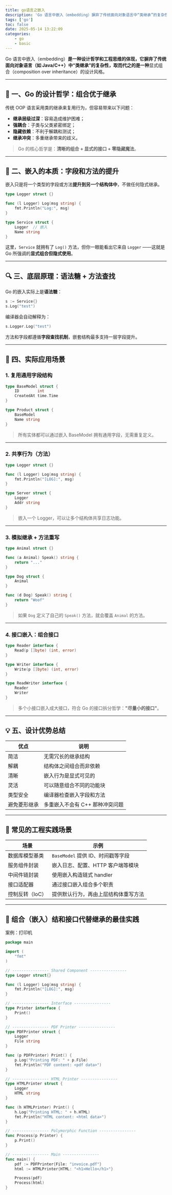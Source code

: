 ```yaml
---
title: go语言之嵌入
description: 'Go 语言中嵌入（embedding）摒弃了传统面向对象语言中“类继承”的复杂性，取而代之的是一种显式组合'
tags: ['go']
toc: false
date: 2025-05-14 13:22:09
categories:
    - go
    - basic
---
```


Go 语言中嵌入（embedding）**是一种设计哲学和工程思维的体现，它摒弃了传统面向对象语言（如 Java/C++）中“类继承”的复杂性，取而代之的是一种**显式组合（composition over inheritance）的设计风格。

---

## 🧠 一、Go 的设计哲学：组合优于继承

传统 OOP 语言采用类的继承来复用行为，但容易带来以下问题：

* **继承层级过深**：容易造成维护困难；
* **强耦合**：子类与父类紧密绑定；
* **隐藏依赖**：不利于解耦和测试；
* **继承冲突**：多重继承带来的歧义。

> Go 的核心哲学是：**清晰的组合 + 显式的接口 + 零隐藏魔法**。

---

## 🧩 二、嵌入的本质：字段和方法的提升

嵌入只是将一个类型的字段或方法**提升到另一个结构体中**，不做任何隐式继承。

```go
type Logger struct {}

func (l Logger) Log(msg string) {
	fmt.Println("Log:", msg)
}

type Service struct {
	Logger  // 嵌入
	Name string
}
```

这里，`Service` 就拥有了 `Log()` 方法，但你一眼能看出它来自 `Logger` ——这就是 Go 所强调的**显式组合但隐式使用**。

---

## 🔍 三、底层原理：语法糖 + 方法查找

Go 的嵌入实际上是**语法糖**：

```go
s := Service{}
s.Log("test")
```

编译器会自动解释为：

```go
s.Logger.Log("test")
```

方法和字段都遵循**字段查找机制**，嵌套结构最多支持一层字段提升。

---

## 🔧 四、实际应用场景

### 1. **复用通用字段结构**

```go
type BaseModel struct {
	ID        int
	CreatedAt time.Time
}

type Product struct {
	BaseModel
	Name string
}
```

> 所有实体都可以通过嵌入 BaseModel 拥有通用字段，无需重复定义。

---

### 2. **共享行为（方法）**

```go
type Logger struct {}

func (l Logger) Log(msg string) {
	fmt.Println("[LOG]:", msg)
}

type Server struct {
	Logger
	Addr string
}
```

> 嵌入一个 Logger，可以让多个结构体共享日志功能。

---

### 3. **模拟继承 + 方法重写**

```go
type Animal struct {}

func (a Animal) Speak() string {
	return "..."
}

type Dog struct {
	Animal
}

func (d Dog) Speak() string {
	return "Woof"
}
```

> 如果 `Dog` 定义了自己的 `Speak()` 方法，就会覆盖 `Animal` 的方法。

---

### 4. **接口嵌入：组合接口**

```go
type Reader interface {
	Read(p []byte) (int, error)
}

type Writer interface {
	Write(p []byte) (int, error)
}

type ReadWriter interface {
	Reader
	Writer
}
```

> 多个小接口嵌入成大接口，符合 Go 的接口拆分哲学：**"尽量小的接口"**。

---

## 💡 五、设计优势总结

| 优点     | 说明                 |
| ------ | ------------------ |
| 简洁     | 无需冗长的继承结构          |
| 解耦     | 结构体之间组合而非依赖        |
| 清晰     | 嵌入行为是显式可见的         |
| 灵活     | 可以随意组合不同的功能块       |
| 类型安全   | 编译器检查嵌入字段和方法       |
| 避免菱形继承 | 多重嵌入不会有 C++ 那种冲突问题 |

---

## 🤔 常见的工程实践场景

| 场景        | 示例                       |
| --------- | ------------------------ |
| 数据库模型基类   | `BaseModel` 提供 ID、时间戳等字段 |
| 服务组件封装    | 嵌入日志、配置、HTTP 客户端等模块      |
| 中间件链封装    | 使用嵌入构造链式 handler         |
| 接口适配器     | 通过接口嵌入组合多个职责             |
| 控制反转（IoC） | 提供默认行为，再由上层结构体重写方法       |

---

## 🥵 组合（嵌入）结和接口代替继承的最佳实践

案例：打印机

```go
package main

import (
	"fmt"
)

// ---------------- Shared Component ----------------
type Logger struct{}

func (l Logger) Log(msg string) {
	fmt.Println("[LOG]:", msg)
}

// ---------------- Interface ----------------
type Printer interface {
	Print()
}

// ---------------- PDF Printer ----------------
type PDFPrinter struct {
	Logger
	File string
}

func (p PDFPrinter) Print() {
	p.Log("Printing PDF: " + p.File)
	fmt.Println("PDF content: <pdf data>")
}

// ---------------- HTML Printer ----------------
type HTMLPrinter struct {
	Logger
	HTML string
}

func (h HTMLPrinter) Print() {
	h.Log("Printing HTML: " + h.HTML)
	fmt.Println("HTML content: <html data>")
}

// ---------------- Polymorphic Function ----------------
func Process(p Printer) {
	p.Print()
}

// ---------------- Main ----------------
func main() {
	pdf := PDFPrinter{File: "invoice.pdf"}
	html := HTMLPrinter{HTML: "<h1>Hello</h1>"}

	Process(pdf)
	Process(html)
} 

```